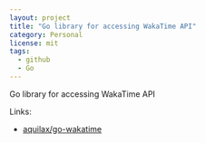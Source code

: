 ```yaml
---
layout: project
title: "Go library for accessing WakaTime API"
category: Personal
license: mit
tags:
  - github
  - Go
---
```


Go library for accessing WakaTime API

Links:

* [aquilax/go-wakatime](https://github.com/aquilax/go-wakatime)
